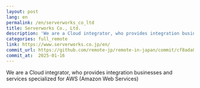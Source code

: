 ```yaml
---
layout: post
lang: en
permalink: /en/serverworks_co_ltd
title: Serverworks Co., Ltd.
description: 'We are a Cloud integrator, who provides integration businesses and services specialized for AWS (Amazon Web Services)'
categories: full_remote
link: https://www.serverworks.co.jp/en/
commit_url: https://github.com/remote-jp/remote-in-japan/commit/cf8ada8eae0f29603e476cd235d4527e9ea268e4
commit_at:  2025-01-16
---
```


<p>We are a Cloud integrator, who provides integration businesses and services specialized for AWS (Amazon Web Services)</p>
